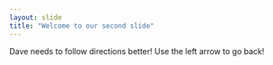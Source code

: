 ```yaml
---
layout: slide
title: "Welcome to our second slide"
---
```

Dave needs to follow directions better!
Use the left arrow to go back!
